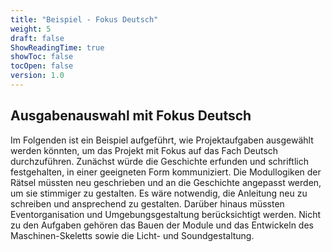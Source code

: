 ```yaml
---
title: "Beispiel - Fokus Deutsch"
weight: 5
draft: false
ShowReadingTime: true
showToc: false
tocOpen: false
version: 1.0
---
```


## Ausgabenauswahl mit Fokus Deutsch

Im Folgenden ist ein Beispiel aufgeführt, wie Projektaufgaben ausgewählt werden könnten, um das Projekt mit Fokus auf das Fach Deutsch durchzuführen. Zunächst würde die Geschichte erfunden und schriftlich festgehalten, in einer geeigneten Form kommuniziert. Die Modullogiken der Rätsel müssten neu geschrieben und an die Geschichte angepasst werden, um sie stimmiger zu gestalten. Es wäre notwendig, die Anleitung neu zu schreiben und ansprechend zu gestalten. Darüber hinaus müssten Eventorganisation und Umgebungsgestaltung berücksichtigt werden. Nicht zu den Aufgaben gehören das Bauen der Module und das Entwickeln des Maschinen-Skeletts sowie die Licht- und Soundgestaltung.